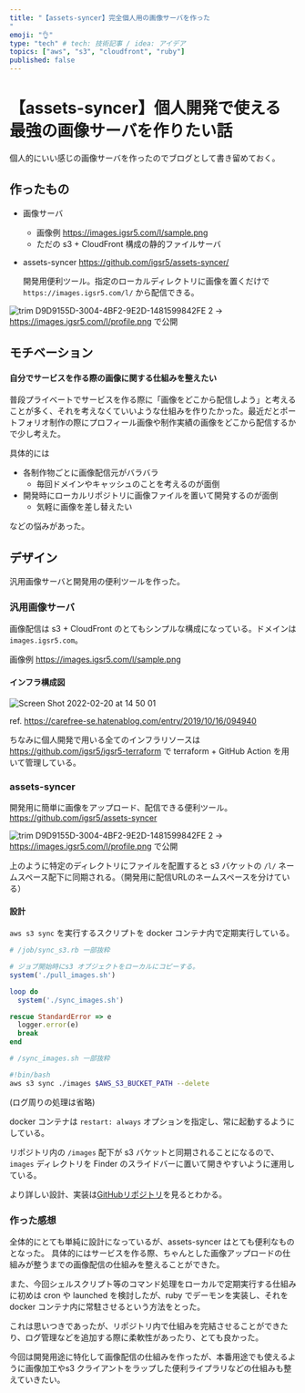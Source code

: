 ```yaml
---
title: "【assets-syncer】完全個人用の画像サーバを作った
"
emoji: "👌"
type: "tech" # tech: 技術記事 / idea: アイデア
topics: ["aws", "s3", "cloudfront", "ruby"]
published: false
---
```


# 【assets-syncer】個人開発で使える最強の画像サーバを作りたい話

個人的にいい感じの画像サーバを作ったのでブログとして書き留めておく。

## 作ったもの

- 画像サーバ 
  - 画像例 https://images.igsr5.com/l/sample.png
  - ただの s3 + CloudFront 構成の静的ファイルサーバ

- assets-syncer
  https://github.com/igsr5/assets-syncer/

  開発用便利ツール。指定のローカルディレクトリに画像を置くだけで `https://images.igsr5.com/l/` から配信できる。


![trim D9D9155D-3004-4BF2-9E2D-1481599842FE 2](https://user-images.githubusercontent.com/66525257/154830179-acccf9bf-9d2e-4fd5-847c-ff5b104279e4.gif)
  → https://images.igsr5.com/l/profile.png で公開

## モチベーション
#### 自分でサービスを作る際の画像に関する仕組みを整えたい

普段プライベートでサービスを作る際に「画像をどこから配信しよう」と考えることが多く、それを考えなくていいような仕組みを作りたかった。最近だとポートフォリオ制作の際にプロフィール画像や制作実績の画像をどこから配信するかで少し考えた。

具体的には

- 各制作物ごとに画像配信元がバラバラ
  - 毎回ドメインやキャッシュのことを考えるのが面倒
- 開発時にローカルリポジトリに画像ファイルを置いて開発するのが面倒
  - 気軽に画像を差し替えたい

などの悩みがあった。


## デザイン

汎用画像サーバと開発用の便利ツールを作った。

### 汎用画像サーバ

画像配信は s3 + CloudFront のとてもシンプルな構成になっている。ドメインは `images.igsr5.com`。

画像例 https://images.igsr5.com/l/sample.png

#### インフラ構成図

![Screen Shot 2022-02-20 at 14 50 01](https://user-images.githubusercontent.com/66525257/154830381-1512fb4c-1291-4b1e-bb00-766898849516.png)

ref. https://carefree-se.hatenablog.com/entry/2019/10/16/094940

ちなみに個人開発で用いる全てのインフラリソースは https://github.com/igsr5/igsr5-terraform で terraform + GitHub Action を用いて管理している。

### assets-syncer
開発用に簡単に画像をアップロード、配信できる便利ツール。
https://github.com/igsr5/assets-syncer

![trim D9D9155D-3004-4BF2-9E2D-1481599842FE 2](https://user-images.githubusercontent.com/66525257/154830179-acccf9bf-9d2e-4fd5-847c-ff5b104279e4.gif)
  → https://images.igsr5.com/l/profile.png で公開

上のように特定のディレクトリにファイルを配置すると s3 バケットの `/l/` ネームスペース配下に同期される。（開発用に配信URLのネームスペースを分けている）

#### 設計

`aws s3 sync` を実行するスクリプトを docker コンテナ内で定期実行している。

```ruby:/job/sync_s3.rb
# /job/sync_s3.rb 一部抜粋

# ジョブ開始時にs3 オブジェクトをローカルにコピーする。
system('./pull_images.sh')

loop do
  system('./sync_images.sh')

rescue StandardError => e
  logger.error(e)
  break
end
```

```sh:/sync_images.sh
# /sync_images.sh 一部抜粋

#!bin/bash
aws s3 sync ./images $AWS_S3_BUCKET_PATH --delete
```
(ログ周りの処理は省略)

docker コンテナは `restart: always` オプションを指定し、常に起動するようにしている。

リポジトリ内の `/images` 配下が s3 バケットと同期されることになるので、 `images` ディレクトリを Finder のスライドバーに置いて開きやすいように運用している。

より詳しい設計、実装は[GitHubリポジトリ](https://github.com/igsr5/assets-syncer)を見るとわかる。


### 作った感想

全体的にとても単純に設計になっているが、assets-syncer はとても便利なものとなった。
具体的にはサービスを作る際、ちゃんとした画像アップロードの仕組みが整うまでの画像配信の仕組みを整えることができた。

また、今回シェルスクリプト等のコマンド処理をローカルで定期実行する仕組みに初めは cron や launched を検討したが、ruby でデーモンを実装し、それを docker コンテナ内に常駐させるという方法をとった。

これは思いつきであったが、リポジトリ内で仕組みを完結させることができたり、ログ管理などを追加する際に柔軟性があったり、とても良かった。

今回は開発用途に特化して画像配信の仕組みを作ったが、本番用途でも使えるように画像加工やs3 クライアントをラップした便利ライプラリなどの仕組みも整えていきたい。
